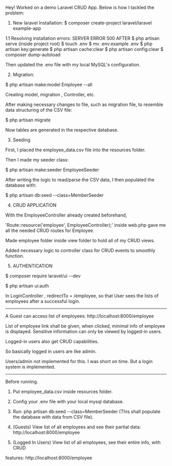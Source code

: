 Hey!
Worked on a demo Laravel CRUD App.
Below is how I tackled the problem:

1. New laravel Installation: 
$ composer create-project laravel/laravel example-app

1.1 Resolving installation errors:
SERVER ERROR 500 AFTER $ php artisan serve
(inside project root)
$ touch .env
$ mv .env.example .env
$ php artisan key:generate
$ php artisan cache:clear
$ php artisan config:clear
$ composer dump-autoload

Then updated the .env file with my local MySQL's configuration.

2. Migration:

$ php artisan make:model Employee --all  

Creating model, migration , Controller, etc.

After making necessary changes to file, such as migration file, to resemble data
structuring of the CSV file:

$ php artisan migrate 

Now tables are generated in the respective database.

3. Seeding

First, I placed the employee_data.csv file into the resources folder.

Then I made my seeder class:

$ php artisan make:seeder EmployeeSeeder

After writing the logic to read/parse the CSV data, I then populated the database with:

$ php artisan db:seed --class=MemberSeeder

4. CRUD APPLICATION

With the EmployeeController already created beforehand, 

'Route::resource('employee', EmployeeController);' inside web.php gave me all the
needed CRUD routes for Employee.

Made employee folder inside view folder to hold all of my CRUD views.

Added necessary logic to controller class for CRUD events to smoothly function.

5. AUTHENTICATION 

$ composer require laravel/ui --dev

$ php artisan ui:auth

In LoginController , redirectTo = /employee, so that User sees the lists of 
employees after a successful login.

******************************************************************
A Guest can access list of employees:
http://localhost:8000/employee

List of employee link shall be given, when clicked, minimal info of employee is displayed.
Sensitive information can only be viewed by logged-in users.

Logged-in users also get CRUD capabilities. 

So basically logged in users are like admin. 

Users/admin not implemented for this. I was short on time. 
But a login system is implemented.

*******************************************************************

Before running.
1. Put employee_data.csv inside resources folder.
2. Config your .env file with your local mysql database.
3. Run: php artisan db:seed --class=MemberSeeder
(This shall populate the database with data from CSV file). 

4. (Guests) View list of all employees and see their partial data:
http://localhost:8000/employee

5. (Logged In Users) View list of all employees, see their entire info, with CRUD  

features:
http://localhost:8000/employee







